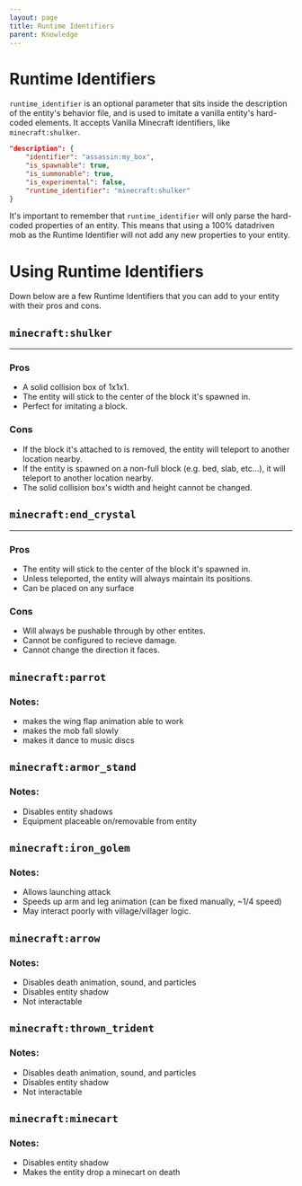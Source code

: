 ```yaml
---
layout: page
title: Runtime Identifiers
parent: Knowledge
---
```


# Runtime Identifiers

`runtime_identifier` is an optional parameter that sits inside the description of the entity's behavior file, and is used to imitate a vanilla entity's hard-coded elements.
It accepts Vanilla Minecraft identifiers, like `minecraft:shulker`.

```json
"description": {
    "identifier": "assassin:my_box",
    "is_spawnable": true,
    "is_summonable": true,
    "is_experimental": false,
    "runtime_identifier": "minecraft:shulker"
}
```

It's important to remember that `runtime_identifier` will only parse the hard-coded properties of an entity. This means that using a 100% datadriven mob as the Runtime Identifier will not add any new properties to your entity.

# Using Runtime Identifiers

Down below are a few Runtime Identifiers that you can add to your entity with their pros and cons.

## `minecraft:shulker`
---
### Pros
- A solid collision box of 1x1x1.
- The entity will stick to the center of the block it's spawned in.
- Perfect for imitating a block.

### Cons
- If the block it's attached to is removed, the entity will teleport to another location nearby.
- If the entity is spawned on a non-full block (e.g. bed, slab, etc...), it will teleport to another location nearby.
- The solid collision box's width and height cannot be changed.

## `minecraft:end_crystal`
---
### Pros
- The entity will stick to the center of the block it's spawned in.
- Unless teleported, the entity will always maintain its positions.
- Can be placed on any surface

### Cons
- Will always be pushable through by other entites.
- Cannot be configured to recieve damage.
- Cannot change the direction it faces.

## `minecraft:parrot`
### Notes:
 - makes the wing flap animation able to work
 - makes the mob fall slowly
 - makes it dance to music discs

## `minecraft:armor_stand`
### Notes:
 - Disables entity shadows
 - Equipment placeable on/removable from entity

## `minecraft:iron_golem`
### Notes:
- Allows launching attack
- Speeds up arm and leg animation (can be fixed manually, ~1/4 speed)
- May interact poorly with village/villager logic.

## `minecraft:arrow`
### Notes:
- Disables death animation, sound, and particles
- Disables entity shadow
- Not interactable

## `minecraft:thrown_trident`
### Notes:
- Disables death animation, sound, and particles
- Disables entity shadow
- Not interactable

## `minecraft:minecart`
### Notes:
- Disables entity shadow
- Makes the entity drop a minecart on death